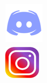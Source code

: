 <a href="[url](https://discord.gg/DM6RaEXV2m)"><img src="img/PNG/2discord.png" height="120" width="120" ></a>



<a href="[url](https://www.instagram.com/?hl=pt-br)"><img src="img/PNG/int1.png" height="98" width="108" ></a>